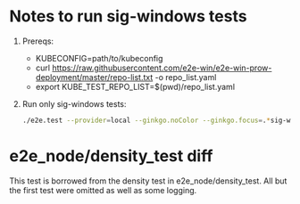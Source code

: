 # Notes to run sig-windows tests

1. Prereqs:
    * KUBECONFIG=path/to/kubeconfig
    * curl https://raw.githubusercontent.com/e2e-win/e2e-win-prow-deployment/master/repo-list.txt -o repo_list.yaml
    * export KUBE_TEST_REPO_LIST=$(pwd)/repo_list.yaml

1. Run only sig-windows tests:

    ```bash
    ./e2e.test --provider=local --ginkgo.noColor --ginkgo.focus=.*sig-windows*
    ```


# e2e_node/density_test diff 

This test is borrowed from the density test in e2e_node/density_test. All but the first test were omitted as well as some logging. 